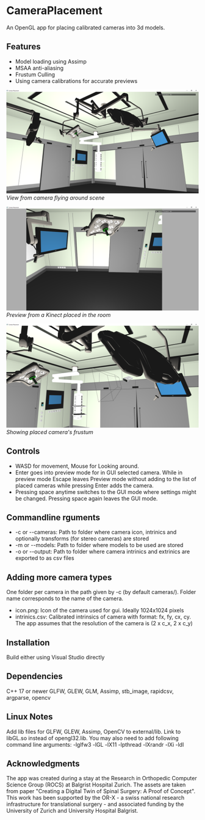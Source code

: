 # CameraPlacement
An OpenGL app for placing calibrated cameras into 3d models.

## Features
- Model loading using Assimp
- MSAA anti-aliasing
- Frustum Culling
- Using camera calibrations for accurate previews

![Render](https://github.com/Klark007/CameraPlacement/blob/main/Render.PNG)
*View from camera flying around scene*

![Render](https://github.com/Klark007/CameraPlacement/blob/main/Preview.PNG)
*Preview from a Kinect placed in the room*

![Render](https://github.com/Klark007/CameraPlacement/blob/main/Frustum.PNG)
*Showing placed camera's frustum*

## Controls
- WASD for movement, Mouse for Looking around.
- Enter goes into preview mode for in GUI selected camera. While in preview mode Escape leaves Preview mode without adding to the list of placed cameras while pressing Enter adds the camera.
- Pressing space anytime switches to the GUI mode where settings might be changed. Pressing space again leaves the GUI mode.

## Commandline rguments
- -c or --cameras: Path to folder where camera icon, intrinics and optionally transforms (for stereo cameras) are stored
- -m or --models: Path to folder where models to be used are stored
- -o or --output: Path to folder where camera intrinics and extrinics are exported to as csv files

## Adding more camera types
One folder per camera in the path given by -c (by default cameras/). Folder name corresponds to the name of the camera.
- icon.png: Icon of the camera used for gui. Ideally 1024x1024 pixels
- intrinics.csv: Calibrated intrinsics of camera with format: fx, fy, cx, cy. The app assumes that the resolution of the camera is (2 x c_x, 2 x c_y)

## Installation
Build either using Visual Studio directly

## Dependencies

C++ 17 or newer
GLFW, GLEW, GLM, Assimp, stb_image, rapidcsv, argparse, opencv

## Linux Notes
Add lib files for GLFW, GLEW, Assimp, OpenCV to external/lib. Link to libGL.so instead of opengl32.lib. You may also need to add following command line arguments: -lglfw3 -lGL -lX11 -lpthread -lXrandr -lXi -ldl

## Acknowledgments
The app was created during a stay at the Research in Orthopedic Computer Science Group (ROCS) at Balgrist Hospital Zurich. The assets are taken from paper "Creating a Digital Twin of Spinal Surgery: A Proof of Concept".
This work has been supported by the OR-X - a swiss national research infrastructure for translational surgery - and associated funding by the University of Zurich and University Hospital Balgrist.